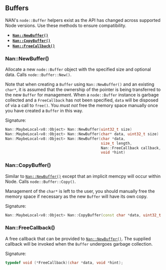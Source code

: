 ## Buffers

NAN's `node::Buffer` helpers exist as the API has changed across supported Node versions. Use these methods to ensure
compatibility.

- <a href="#api_nan_new_buffer"><b><code>Nan::NewBuffer()</code></b></a>
- <a href="#api_nan_copy_buffer"><b><code>Nan::CopyBuffer()</code></b></a>
- <a href="#api_nan_free_callback"><b><code>Nan::FreeCallback()</code></b></a>

<a name="api_nan_new_buffer"></a>

### Nan::NewBuffer()

Allocate a new `node::Buffer` object with the specified size and optional data. Calls `node::Buffer::New()`.

Note that when creating a `Buffer` using `Nan::NewBuffer()` and an existing `char*`, it is assumed that the ownership of
the pointer is being transferred to the new `Buffer` for management.
When a `node::Buffer` instance is garbage collected and a `FreeCallback` has not been specified, `data` will be disposed
of via a call to `free()`.
You _must not_ free the memory space manually once you have created a `Buffer` in this way.

Signature:

```c++
Nan::MaybeLocal<v8::Object> Nan::NewBuffer(uint32_t size)
Nan::MaybeLocal<v8::Object> Nan::NewBuffer(char* data, uint32_t size)
Nan::MaybeLocal<v8::Object> Nan::NewBuffer(char *data,
                                           size_t length,
                                           Nan::FreeCallback callback,
                                           void *hint)
```

<a name="api_nan_copy_buffer"></a>

### Nan::CopyBuffer()

Similar to [`Nan::NewBuffer()`](#api_nan_new_buffer) except that an implicit memcpy will occur within Node.
Calls `node::Buffer::Copy()`.

Management of the `char*` is left to the user, you should manually free the memory space if necessary as the
new `Buffer` will have its own copy.

Signature:

```c++
Nan::MaybeLocal<v8::Object> Nan::CopyBuffer(const char *data, uint32_t size)
```

<a name="api_nan_free_callback"></a>

### Nan::FreeCallback()

A free callback that can be provided to [`Nan::NewBuffer()`](#api_nan_new_buffer).
The supplied callback will be invoked when the `Buffer` undergoes garbage collection.

Signature:

```c++
typedef void (*FreeCallback)(char *data, void *hint);
```
